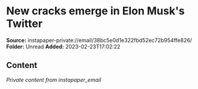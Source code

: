 # New cracks emerge in Elon Musk's Twitter

**Source:** instapaper-private://email/38bc5e0d1e322fbd52ec72b954ffe826/
**Folder:** Unread
**Added:** 2023-02-23T17:02:22




## Content
*Private content from instapaper_email*
